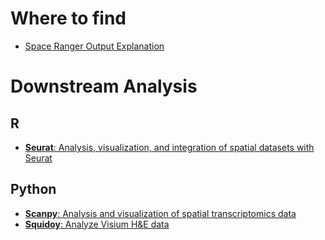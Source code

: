 
# Where to find 

- [Space Ranger Output Explanation](https://github.com/Margery0011/Visium_CSO_Service/blob/main/visium_output.md)


# Downstream Analysis

## R

- [**Seurat**: Analysis, visualization, and integration of spatial datasets with Seurat
](https://satijalab.org/seurat/articles/spatial_vignette.html)

## Python

- [**Scanpy**: Analysis and visualization of spatial transcriptomics data](https://scanpy-tutorials.readthedocs.io/en/latest/spatial/basic-analysis.html)
-  [**Squidoy**: Analyze Visium H&E data](https://squidpy.readthedocs.io/en/stable/notebooks/tutorials/tutorial_visium_hne.html)